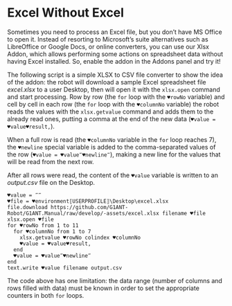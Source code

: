 # Excel Without Excel

Sometimes you need to process an Excel file, but you don’t have MS Office to open it. Instead of resorting to Microsoft’s suite alternatives such as LibreOffice or Google Docs, or online converters, you can use our Xlsx Addon, which allows performing some actions on spreadsheet data without having Excel installed. So, enable the addon in the Addons panel and try it!

The following script is a simple XLSX to CSV file converter to show the idea of the addon: the robot will download a sample Excel spreadsheet file *excel.xlsx* to a user Desktop, then will open it with the `xlsx.open` command and start processing. Row by row (the `for` loop with the `♥rowNo` variable) and cell by cell in each row (the `for` loop with the `♥columnNo` variable) the robot reads the values with the `xlsx.getvalue` command and adds them to the already read ones, putting a comma at the end of the new data (`♥value = ♥value♥result,`).

When a full row is read (the `♥columnNo` variable in the `for` loop reaches 7), the `♥newline` special variable is added to the comma-separated values of the row (`♥value = ♥value‴♥newline‴`), making a new line for the values that will be read from the next row.

After all rows were read, the content of the `♥value` variable is written to an *output.csv* file on the Desktop.

```G1ANT
♥value = ‴‴
♥file = ♥environment⟦USERPROFILE⟧\Desktop\excel.xlsx
file.download https://github.com/G1ANT-Robot/G1ANT.Manual/raw/develop/-assets/excel.xlsx filename ♥file
xlsx.open ♥file
for ♥rowNo from 1 to 11
  for ♥columnNo from 1 to 7
    xlsx.getvalue ♥rowNo colindex ♥columnNo
    ♥value = ♥value♥result,
  end
  ♥value = ♥value‴♥newline‴
end
text.write ♥value filename output.csv
```

The code above has one limitation: the data range (number of columns and rows filled with data) must be known in order to set the appropriate counters in both `for` loops.